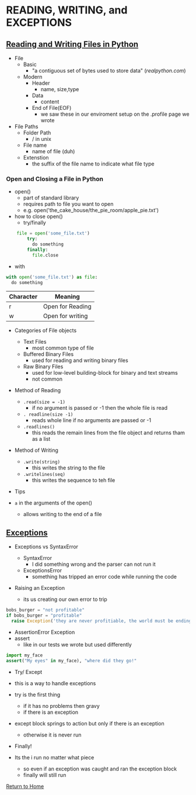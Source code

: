 # READING, WRITING, and EXCEPTIONS

## [Reading and Writing Files in Python](https://realpython.com/read-write-files-python/)
- File
  - Basic
    - "a contiguous set of bytes used to store data" (*realpython.com*)
  - Modern
    - Header
      - name, size,type
    - Data
      - content
    - End of File(EOF)
      - we saw these in our enviroment setup on the .profile page we wrote
- File Paths
  - Folder Path
    - / in unix
  - File name
    - name of file (duh)
  - Extenstion
    - the suffix of the file name to indicate what file type

### Open and Closing a File in Python
- open()
  - part of standard library
  - requires path to file you want to open
  - e.g. open('the_cake_house/the_pie_room/apple_pie.txt')
- how to close open()
  - try/finally
```python
    file = open('some_file.txt')
        try:
          do something
        finally:
          file.close 
```
  - with
``` python
with open('some_file.txt') as file:
  do something
```
|Character| Meaning|
|---|---|
|r|Open for Reading|
|w|Open for writing|

- Categories of File objects
  - Text Files
    - most common type of file
  - Buffered Binary Files
    - used for reading and writing binary files
  - Raw Binary Files
    - used for low-level building-block for binary and text streams
    - not common

- Method of Reading
  - `.read(size = -1)`
    - if no argument is passed or -1 then the whole file is read
  - `. readline(size -1)`
    - reads whole line if no arguments are passed or -1
  - `.readlines()`
    - this reads the remain lines from the file object and returns tham as a list

- Method of Writing
  - `.write(string)`
    - this writes the string to the file
  - `.writelines(seq)`
    - this writes the sequence to teh file

- Tips
 - `a` in the arguments of the open()
   - allows writing to the end of a file

## [Exceptions](https://realpython.com/python-exceptions/)
- Exceptions vs SyntaxError
  - SyntaxError
    - I did something wrong and the parser can not run it
  - ExceptionsError
    - something has tripped an error code while running the code

- Raising an Exception
  - its us creating our own error to trip
``` python
bobs_burger = "not profitable"
if bobs_burger = "profitable"
  raise Exception('they are never profitiable, the world must be ending')
```

- AssertionError Exception
- assert
  - like in our tests we wrote but used differently
```python
import my_face
assert("My eyes" in my_face), "where did they go!"
```
- Try/ Except 
- this is a way to handle exceptions
- try is the first thing
  - if it has no problems then gravy
  - if there is an exception
- except block springs to action but only if there is an exception
  - otherwise it is never run

- Finally!
- Its the i run no matter what piece
  - so even if an exception was caught and ran the exception block
  - finally will still run

[Return to Home](README.md)
